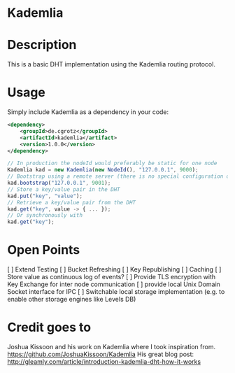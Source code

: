 Kademlia
========

# Description
This is a basic DHT implementation using the Kademlia routing protocol.

# Usage
Simply include Kademlia as a dependency in your code:
```xml
<dependency>
    <groupId>de.cgrotz</groupId>
    <artifactId>kademlia</artifact>
    <version>1.0.0</version>
</dependency>
```

```javascript
// In production the nodeId would preferably be static for one node
Kademlia kad = new Kademlia(new NodeId(), "127.0.0.1", 9000);
// Bootstrap using a remote server (there is no special configuration on the remote server necessary)
kad.bootstrap("127.0.0.1", 9001);
// Store a key/value pair in the DHT
kad.put("key", "value");
// Retrieve a key/value pair from the DHT
kad.get("key", value -> { ... });
// Or synchronously with
kad.get("key");
```

# Open Points
[ ] Extend Testing
[ ] Bucket Refreshing
[ ] Key Republishing
[ ] Caching
[ ] Store value as continuous log of events?
[ ] Provide TLS encryption with Key Exchange for inter node communication
[ ] provide local Unix Domain Socket interface for IPC
[ ] Switchable local storage implementation (e.g. to enable other storage engines like Levels DB)

# Credit goes to
Joshua Kissoon and his work on Kademlia where I took inspiration from. https://github.com/JoshuaKissoon/Kademlia
His great blog post: http://gleamly.com/article/introduction-kademlia-dht-how-it-works
